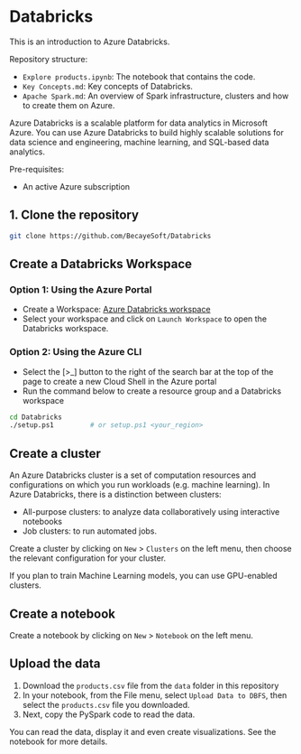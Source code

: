 # Databricks

This is an introduction to Azure Databricks.

Repository structure:

- `Explore products.ipynb`: The notebook that contains the code.
- `Key Concepts.md`: Key concepts of Databricks.
- `Apache Spark.md`: An overview of Spark infrastructure, clusters and how to create them on Azure.

Azure Databricks is a scalable platform for data analytics in Microsoft Azure. You can use Azure Databricks to build highly scalable solutions for data science and engineering, machine learning, and SQL-based data analytics.

Pre-requisites:
- An active Azure subscription

## 1. Clone the repository

```bash
git clone https://github.com/BecayeSoft/Databricks
```

## Create a Databricks Workspace

### Option 1: Using the Azure Portal

- Create a Workspace: [Azure Databricks workspace](https://portal.azure.com/#view/HubsExtension/BrowseResource/resourceType/Microsoft.Databricks%2Fworkspaces)
- Select your workspace and click on `Launch Workspace` to open the Databricks workspace.

### Option 2: Using the Azure CLI

- Select the [>_] button to the right of the search bar at the top of the page to create a new Cloud Shell in the Azure portal
- Run the command below to create a resource group and a Databricks workspace

```bash
cd Databricks
./setup.ps1         # or setup.ps1 <your_region>
```

## Create a cluster

An Azure Databricks cluster is a set of computation resources and configurations on which you run workloads (e.g. machine learning).
In Azure Databricks, there is a distinction between clusters:
- All-purpose clusters: to analyze data collaboratively using interactive notebooks
- Job clusters: to run automated jobs.

Create a cluster by clicking on `New` > `Clusters` on the left menu, then choose the relevant configuration for your cluster.

If you plan to train Machine Learning models, you can use GPU-enabled clusters.

## Create a notebook

Create a notebook by clicking on `New` > `Notebook` on the left menu.

## Upload the data

1. Download the `products.csv` file from the `data` folder in this repository
2. In your notebook, from the File menu, select `Upload Data to DBFS`, then select the `products.csv` file you downloaded.
3. Next, copy the PySpark code to read the data.

You can read the data, display it and even create visualizations.
See the notebook for more details.


